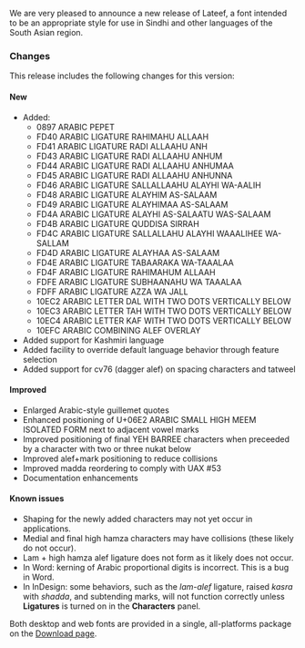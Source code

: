
We are very pleased to announce a new release of Lateef, a font intended to be an appropriate style for use in Sindhi and other languages of the South Asian region.

### Changes

This release includes the following changes for this version:

#### New

- Added:
  - 0897 ARABIC PEPET
  - FD40 ARABIC LIGATURE RAHIMAHU ALLAAH
  - FD41 ARABIC LIGATURE RADI ALLAAHU ANH
  - FD43 ARABIC LIGATURE RADI ALLAAHU ANHUM
  - FD44 ARABIC LIGATURE RADI ALLAAHU ANHUMAA
  - FD45 ARABIC LIGATURE RADI ALLAAHU ANHUNNA
  - FD46 ARABIC LIGATURE SALLALLAAHU ALAYHI WA-AALIH
  - FD48 ARABIC LIGATURE ALAYHIM AS-SALAAM
  - FD49 ARABIC LIGATURE ALAYHIMAA AS-SALAAM
  - FD4A ARABIC LIGATURE ALAYHI AS-SALAATU WAS-SALAAM
  - FD4B ARABIC LIGATURE QUDDISA SIRRAH
  - FD4C ARABIC LIGATURE SALLALLAHU ALAYHI WAAALIHEE WA-SALLAM
  - FD4D ARABIC LIGATURE ALAYHAA AS-SALAAM
  - FD4E ARABIC LIGATURE TABAARAKA WA-TAAALAA
  - FD4F ARABIC LIGATURE RAHIMAHUM ALLAAH
  - FDFE ARABIC LIGATURE SUBHAANAHU WA TAAALAA
  - FDFF ARABIC LIGATURE AZZA WA JALL
  - 10EC2 ARABIC LETTER DAL WITH TWO DOTS VERTICALLY BELOW
  - 10EC3 ARABIC LETTER TAH WITH TWO DOTS VERTICALLY BELOW
  - 10EC4 ARABIC LETTER KAF WITH TWO DOTS VERTICALLY BELOW
  - 10EFC ARABIC COMBINING ALEF OVERLAY
- Added support for Kashmiri language
- Added facility to override default language behavior through feature selection
- Added support for cv76 (dagger alef) on spacing characters and tatweel

#### Improved

- Enlarged Arabic-style guillemet quotes
- Enhanced positioning of U+06E2 ARABIC SMALL HIGH MEEM ISOLATED FORM next to adjacent vowel marks
- Improved positioning of final YEH BARREE characters when preceeded by a character with two or three nukat below
- Improved alef+mark positioning to reduce collisions
- Improved madda reordering to comply with UAX #53
- Documentation enhancements

#### Known issues

- Shaping for the newly added characters may not yet occur in applications.
- Medial and final high hamza characters may have collisions (these likely do not occur).
- Lam + high hamza alef ligature does not form as it likely does not occur.
- In Word: kerning of Arabic proportional digits is incorrect. This is a bug in Word.
- In InDesign: some behaviors, such as the _lam-alef_ ligature, raised _kasra_ with _shadda_, and subtending marks, will not function correctly unless **Ligatures** is turned on in the **Characters** panel.

Both desktop and web fonts are provided in a single, all-platforms package on the [Download page](https://software.sil.org/lateef/download).

